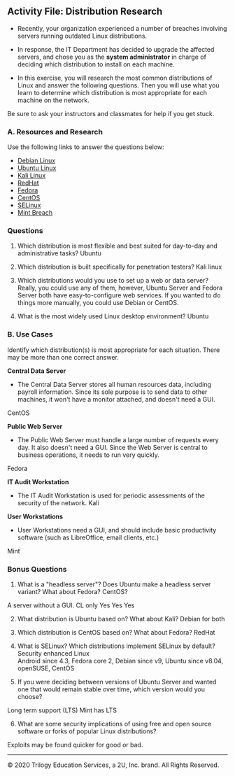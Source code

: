 ##  Activity File: Distribution Research

- Recently, your organization experienced a number of breaches involving servers running outdated Linux distributions.

- In response, the IT Department has decided to upgrade the affected servers, and chose you as the **system administrator** in charge of deciding which distribution to install on each machine.

- In this exercise, you will research the most common distributions of Linux and answer the following questions. Then you will use what you learn to determine which distribution is most appropriate for each machine on the network.

Be sure to ask your instructors and classmates for help if you get stuck.


### A. Resources and Research
Use the following links to answer the questions below:

- [Debian Linux](https://www.debian.org/intro/about)
- [Ubuntu Linux](https://www.ubuntu.com/download)
- [Kali Linux](https://www.kali.org/about-us/)
- [RedHat](https://www.redhat.com/en/technologies)
- [Fedora](https://getfedora.org/)
- [CentOS](https://www.centos.org/about/)
- [SELinux](https://selinuxproject.org/page/Main_Page)
- [Mint Breach](https://www.techrepublic.com/article/why-the-linux-mint-hack-is-an-indicator-of-a-larger-problem/)

### Questions

1. Which distribution is most flexible and best suited for day-to-day and administrative tasks?
Ubuntu

2. Which distribution is built specifically for penetration testers?
Kali linux

3. Which distributions would you use to set up a web or data server?
Really, you could use any of them, however, Ubuntu Server and Fedora Server both have easy-to-configure web services. If you wanted to do things more manually, you could use Debian or CentOS.

4. What is the most widely used Linux desktop environment?
Ubuntu

### B. Use Cases

Identify which distribution(s) is most appropriate for each situation. There may be more than one correct answer.

**Central Data Server**

- The Central Data Server stores all human resources data, including payroll information. Since its sole purpose is to send data to other machines, it won't have a monitor attached, and doesn't need a GUI.

CentOS

**Public Web Server**

- The Public Web Server must handle a large number of requests every day. It also doesn't need a GUI. Since the Web Server is central to business operations, it needs to run very quickly.

Fedora

**IT Audit Workstation**

- The IT Audit Workstation is used for periodic assessments of the security of the network.
Kali

**User Workstations**

- User Workstations need a GUI, and should include basic productivity software (such as LibreOffice, email clients, etc.)

Mint

### Bonus Questions

1. What is a "headless server"? Does Ubuntu make a headless server variant? What about Fedora? CentOS?

A server without a GUI. CL only
Yes Yes Yes

2. What distribution is Ubuntu based on? What about Kali?
Debian for both

3. Which distribution is CentOS based on? What about Fedora?
RedHat

4. What is SELinux? Which distributions implement SELinux by default?
Security enhanced Linux   
Android since 4.3, Fedora core 2, Debian since v9, Ubuntu since v8.04, openSUSE, CentOS

5. If you were deciding between versions of Ubuntu Server and wanted one that would remain stable over time, which version would you choose?

Long term support (LTS)
Mint has LTS

6. What are some security implications of using free and open source software or forks of popular Linux distributions?

Exploits may be found quicker for good or bad.

-------

© 2020 Trilogy Education Services, a 2U, Inc. brand. All Rights Reserved.

